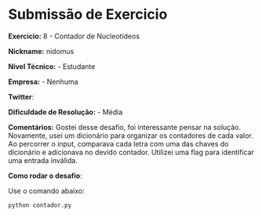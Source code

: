 # Submissão de Exercicio

**Exercicio:** 8 - Contador de Nucleotídeos

**Nickname:** nidomus

**Nível Técnico:** - Estudante

**Empresa:** - Nenhuma

**Twitter**: 

**Dificuldade de Resolução:** - Média

**Comentários:** Gostei desse desafio, foi interessante pensar na solução. Novamente, usei um dicionário para organizar os contadores de cada valor. Ao percorrer o input, comparava cada letra com uma das chaves do dicionário e adicionava no devido contador. Utilizei uma flag para identificar uma entrada inválida.

**Como rodar o desafio**: 

Use o comando abaixo: 
```bash
python contador.py
```